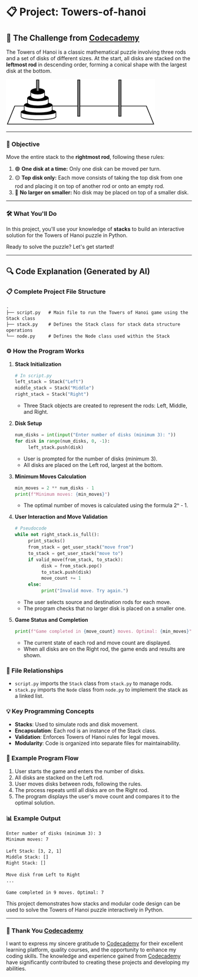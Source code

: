 # 📋 Project: Towers-of-hanoi

## 🎯 The Challenge from [Codecademy](http://www.codecademy.com/)

The Towers of Hanoi is a classic mathematical puzzle involving three rods and a set of disks of different sizes. At the start, all disks are stacked on the **leftmost rod** in descending order, forming a conical shape with the largest disk at the bottom.

![Challenge for Towers-of-hanoi in Codecademy](./image/image.png)

---

### 🎯 Objective

Move the entire stack to the **rightmost rod**, following these rules:

1. 🟢 **One disk at a time:** Only one disk can be moved per turn.
2. 🟡 **Top disk only:** Each move consists of taking the top disk from one rod and placing it on top of another rod or onto an empty rod.
3. 🔴 **No larger on smaller:** No disk may be placed on top of a smaller disk.

---

### 🛠️ What You'll Do

In this project, you'll use your knowledge of **stacks** to build an interactive solution for the Towers of Hanoi puzzle in Python.

Ready to solve the puzzle? Let's get started!

---

## 🔍 Code Explanation (Generated by AI)

### 📋 Complete Project File Structure

```plaintext
.
├── script.py   # Main file to run the Towers of Hanoi game using the Stack class
├── stack.py    # Defines the Stack class for stack data structure operations
└── node.py     # Defines the Node class used within the Stack
```

### ⚙️ How the Program Works

1. **Stack Initialization**
    ```python
    # In script.py
    left_stack = Stack("Left")
    middle_stack = Stack("Middle")
    right_stack = Stack("Right")
    ```
    - Three Stack objects are created to represent the rods: Left, Middle, and Right.

2. **Disk Setup**
    ```python
    num_disks = int(input("Enter number of disks (minimum 3): "))
    for disk in range(num_disks, 0, -1):
         left_stack.push(disk)
    ```
    - User is prompted for the number of disks (minimum 3).
    - All disks are placed on the Left rod, largest at the bottom.

3. **Minimum Moves Calculation**
    ```python
    min_moves = 2 ** num_disks - 1
    print(f"Minimum moves: {min_moves}")
    ```
    - The optimal number of moves is calculated using the formula 2ⁿ - 1.

4. **User Interaction and Move Validation**
    ```python
    # Pseudocode
    while not right_stack.is_full():
         print_stacks()
         from_stack = get_user_stack("move from")
         to_stack = get_user_stack("move to")
         if valid_move(from_stack, to_stack):
              disk = from_stack.pop()
              to_stack.push(disk)
              move_count += 1
         else:
              print("Invalid move. Try again.")
    ```
    - The user selects source and destination rods for each move.
    - The program checks that no larger disk is placed on a smaller one.

5. **Game Status and Completion**
    ```python
    print(f"Game completed in {move_count} moves. Optimal: {min_moves}")
    ```
    - The current state of each rod and move count are displayed.
    - When all disks are on the Right rod, the game ends and results are shown.

### 🔗 File Relationships

- `script.py` imports the `Stack` class from `stack.py` to manage rods.
- `stack.py` imports the `Node` class from `node.py` to implement the stack as a linked list.

### 💡 Key Programming Concepts

- **Stacks**: Used to simulate rods and disk movement.
- **Encapsulation**: Each rod is an instance of the Stack class.
- **Validation**: Enforces Towers of Hanoi rules for legal moves.
- **Modularity**: Code is organized into separate files for maintainability.

### 🧩 Example Program Flow

1. User starts the game and enters the number of disks.
2. All disks are stacked on the Left rod.
3. User moves disks between rods, following the rules.
4. The process repeats until all disks are on the Right rod.
5. The program displays the user's move count and compares it to the optimal solution.

### 📊 Example Output

```terminal
Enter number of disks (minimum 3): 3
Minimum moves: 7

Left Stack: [3, 2, 1]
Middle Stack: []
Right Stack: []

Move disk from Left to Right
...

Game completed in 9 moves. Optimal: 7
```

This project demonstrates how stacks and modular code design can be used to solve the Towers of Hanoi puzzle interactively in Python.

---

### 🙏 Thank You [Codecademy](https://www.codecademy.com/)

I want to express my sincere gratitude to [Codecademy](https://www.codecademy.com/) for their excellent learning platform, quality courses, and the opportunity to enhance my coding skills. The knowledge and experience gained from [Codecademy](https://www.codecademy.com/) have significantly contributed to creating these projects and developing my abilities.